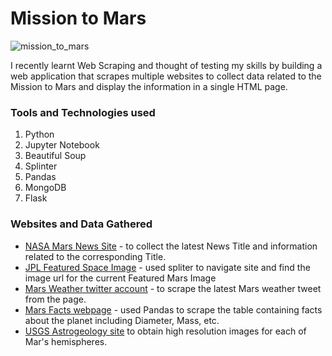 # Mission to Mars

![mission_to_mars](https://www.nasa.gov/sites/default/files/thumbnails/image/concept-gateway-2024-00004.jpg)

I recently learnt Web Scraping and thought of testing my skills by building a web application that scrapes multiple websites to collect data related to the Mission to Mars and display the information in a single HTML page. 


### Tools and Technologies used

1. Python
2. Jupyter Notebook
3. Beautiful Soup
4. Splinter
5. Pandas
6. MongoDB
7. Flask

### Websites and Data Gathered

* [NASA Mars News Site](https://mars.nasa.gov/news/) - to collect the latest News Title and information related to the corresponding Title. 
* [JPL Featured Space Image](https://www.jpl.nasa.gov/spaceimages/?search=&category=Mars) - used spliter to navigate site and find the image url for the current Featured Mars Image
* [Mars Weather twitter account](https://twitter.com/marswxreport?lang=en) - to scrape the latest Mars weather tweet from the page.
* [Mars Facts webpage](https://space-facts.com/mars/) - used Pandas to scrape the table containing facts about the planet including Diameter, Mass, etc.
* [USGS Astrogeology site](https://astrogeology.usgs.gov/search/results?q=hemisphere+enhanced&k1=target&v1=Mars) to obtain high resolution images for each of Mar's hemispheres.
